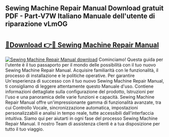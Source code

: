 ## Sewing Machine Repair Manual Download gratuit PDF - Part-V7W Italiano Manuale dell'utente di riparazione vLmOG

# <h2><a href="http://dfbntrf.blite.top/?on=Sewing+Machine+Repair+Manual">🔗Download 👉🔴 Sewing Machine Repair Manual</a></h2>

[![Sewing Machine Repair Manual download](https://i.imgur.com/lujVjoI.png)](http://dfbntrf.blite.top/?on=Sewing+Machine+Repair+Manual)
Cominciamo! Questa guida per l'utente è il tuo passaporto per il mondo delle possibilità con il tuo nuovo Sewing Machine Repair Manual. Acquisire familiarità con le funzionalità, il processo di installazione e le politiche operative. Per garantire Un'esperienza di successo con il tuo nuovo Sewing Machine Repair Manual, ti consigliamo di leggere attentamente questo Manuale d'uso. Contiene informazioni dettagliate sulla configurazione del prodotto, Istruzioni per l'uso e una panoramica delle varie funzioni e capacità. Sewing Machine Repair Manual offre un'impressionante gamma di funzionalità avanzate, tra cui Controllo Vocale, sincronizzazione automatica, impostazioni personalizzabili e analisi in tempo reale, tutte accessibili dall'interfaccia intuitiva. Siamo qui per aiutarti in ogni fase del processo Sewing Machine Repair Manual. Il nostro Team di assistenza clienti è a tua disposizione per tutto il tuo viaggio.
